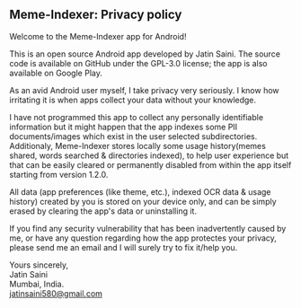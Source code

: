 ## Meme-Indexer: Privacy policy

Welcome to the Meme-Indexer app for Android!

This is an open source Android app developed by Jatin Saini. The source code is available on GitHub under the GPL-3.0 license; the app is also available on Google Play.

As an avid Android user myself, I take privacy very seriously.
I know how irritating it is when apps collect your data without your knowledge.

I have not programmed this app to collect any personally identifiable information but it might happen that the app indexes some PII documents/images which exist in the user selected subdirectories. Additionaly, Meme-Indexer stores locally some usage history(memes shared, words searched & directories indexed), to help user experience but that can be easily cleared or permanently disabled from within the app itself starting from version 1.2.0. 

All data (app preferences (like theme, etc.), indexed OCR data & usage history) created by you is stored on your device only, and can be simply erased by clearing the app's data or uninstalling it.

If you find any security vulnerability that has been inadvertently caused by me, or have any question regarding how the app protectes your privacy, please send me an email and I will surely try to fix it/help you.

Yours sincerely,  
Jatin Saini\
Mumbai, India.  
jatinsaini580@gmail.com

